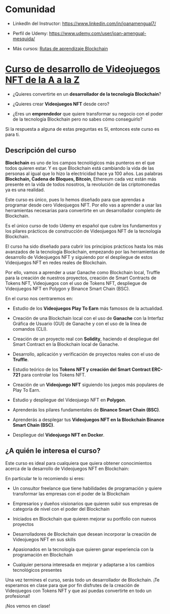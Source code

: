 # Comunidad  

* LinkedIn del Instructor: https://www.linkedin.com/in/joanamengual7/

* Perfil de Udemy: https://www.udemy.com/user/joan-amengual-mesquida/

* Más cursos: [Rutas de aprendizaje Blockchain](https://blockstellart.com)

# [Curso de desarrollo de Videojuegos NFT de la A a la Z](https://blockstellart.com)

* ¿Quieres convertirte en un **desarrollador de la tecnología Blockchain**?

* ¿Quieres crear **Videojuegos NFT** desde cero?

* ¿Eres un **emprendedor** que quiere transformar su negocio con el poder de la tecnología Blockchain pero no sabes cómo conseguirlo?

Si la respuesta a alguna de estas preguntas es Sí, entonces este curso es para ti.


## Descripción del curso 

**Blockchain** es uno de los campos tecnológicos más punteros en el que todos quieren estar. Y es que Blockchain está cambiando la vida de las personas al igual que lo hizo la electricidad hace ya 100 años. Las palabras **Blockchain, Cadena de Bloques, Bitcoin**, Ethereum cada vez están más presente en la vida de todos nosotros, la revolución de las criptomonedas ya es una realidad.

Este curso es único, pues lo hemos diseñado para que aprendas a programar desde cero Videojuegos NFT. Por ello vas a aprender a usar las herramientas necesarias para convertirte en un desarrollador completo de Blockchain.

Es el único curso de todo Udemy en español que cubre los fundamentos y los pilares prácticos de construcción de Videojuegos NFT de la tecnología Blockchain.

El curso ha sido diseñado para cubrir los principios prácticos hasta los más avanzados de la tecnología Blockchain, empezando por las herramientas de desarrollo de Videojuegos NFT y siguiendo por el despliegue de estos Videojuegos NFT en redes reales de Blockchain.

Por ello, vamos a aprender a usar Ganache como Blockchain local, Truffle para la creación de nuestros proyectos, creación de Smart Contracts de Tokens NFT, Videojuegos con el uso de Tokens NFT, despliegue de Videojuegos NFT en Polygon y Binance Smart Chain (BSC).

En el curso nos centraremos en:

* Estudio de los **Videojuegos Play To Earn** más famosos de la actualidad.

* Creación de una Blockchain local con el uso de **Ganache** con la Interfaz Gráfica de Usuario (GUI) de Ganache y con el uso de la línea de comandos (CLI).

* Creación de un proyecto real con **Solidity**, haciendo el despliegue del Smart Contract en la Blockchain local de Ganache.

* Desarrollo, aplicación y verificación de proyectos reales con el uso de **Truffle**.

* Estudio teórico de los **Tokens NFT y creación del Smart Contract ERC-721** para controlar los Tokens NFT.

* Creación de un **Videojuego NFT** siguiendo los juegos más populares de Play To Earn.

* Estudio y despliegue del Videojuego NFT en **Polygon**.

* Aprenderás los pilares fundamentales de **Binance Smart Chain (BSC)**.

* Aprenderás a desplegar tus **Videojuegos NFT en la Blockchain Binance Smart Chain (BSC)**.

* Despliegue del **Videojuego NFT en Docker**.


## ¿A quién le interesa el curso?

Este curso es ideal para cualquiera que quiera obtener conocimientos acerca de la desarrollo de Videojuegos NFT en Blockchain:

En particular te lo recomiendo si eres:

- Un consultor freelance que tiene habilidades de programación y quiere transformar las empresas con el poder de la Blockchain

- Empresarios y dueños visionarios que quieren subir sus empresas de categoría de nivel con el poder del Blockchain

- Iniciados en Blockchain que quieren mejorar su portfolio con nuevos proyectos

- Desarrolladores de Blockchain que desean incorporar la creación de Videojuegos NFT en sus skills

- Apasionados en la tecnología que quieren ganar experiencia con la programación en Blockchain

- Cualquier persona interesada en mejorar y adaptarse a los cambios tecnológicos presentes

Una vez termines el curso, serás todo un desarrollador de Blockchain. ¡Te esperamos en clase para que por fin disfrutes de la creación de Videojuegos con Tokens NFT y que así puedas convertirte en todo un profesional!

¡Nos vemos en clase!